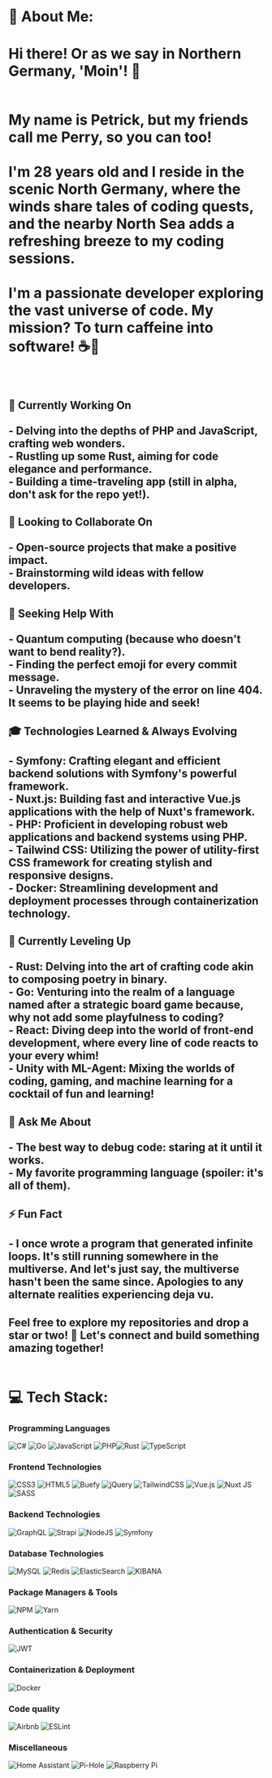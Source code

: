 # 💫 About Me:
<h1>Hi there! Or as we say in Northern Germany, 'Moin'! 👋<br><br>

My name is Petrick, but my friends call me Perry, so you can too!<br><br>I'm 28 years old and I reside in the scenic North Germany, where the winds share tales of coding quests, and the nearby North Sea adds a refreshing breeze to my coding sessions.<br><br>I'm a passionate developer exploring the vast universe of code. My mission? To turn caffeine into software! ☕🚀<br> 
</h1> <br>

## 🔭 Currently Working On<br><br>- Delving into the depths of PHP and JavaScript, crafting web wonders.<br>- Rustling up some Rust, aiming for code elegance and performance.<br>- Building a time-traveling app (still in alpha, don't ask for the repo yet!).<br>
## 👯 Looking to Collaborate On<br><br>- Open-source projects that make a positive impact.<br>- Brainstorming wild ideas with fellow developers.<br>
## 🤝 Seeking Help With<br><br>- Quantum computing (because who doesn't want to bend reality?).<br>- Finding the perfect emoji for every commit message.<br>- Unraveling the mystery of the error on line 404. It seems to be playing hide and seek!<br>
## 🎓 Technologies Learned & Always Evolving<br><br>- Symfony: Crafting elegant and efficient backend solutions with Symfony's powerful framework.<br>- Nuxt.js: Building fast and interactive Vue.js applications with the help of Nuxt's framework.<br>- PHP: Proficient in developing robust web applications and backend systems using PHP.<br>- Tailwind CSS: Utilizing the power of utility-first CSS framework for creating stylish and responsive designs.<br>- Docker: Streamlining development and deployment processes through containerization technology.<br>
## 🌱 Currently Leveling Up <br><br>- Rust: Delving into the art of crafting code akin to composing poetry in binary. <br>- Go: Venturing into the realm of a language named after a strategic board game because, why not add some playfulness to coding?<br>- React: Diving deep into the world of front-end development, where every line of code reacts to your every whim! <br>- Unity with ML-Agent: Mixing the worlds of coding, gaming, and machine learning for a cocktail of fun and learning!<br>
## 💬 Ask Me About<br><br>- The best way to debug code: staring at it until it works.<br>- My favorite programming language (spoiler: it's all of them).<br>
## ⚡ Fun Fact<br><br>- I once wrote a program that generated infinite loops. It's still running somewhere in the multiverse. And let's just say, the multiverse hasn't been the same since. Apologies to any alternate realities experiencing deja vu.<br>

## Feel free to explore my repositories and drop a star or two! 🌟 Let's connect and build something amazing together! <br><br>


# 💻 Tech Stack:
### Programming Languages  
![C#](https://img.shields.io/badge/c%23-%23239120.svg?style=for-the-badge&logo=csharp&logoColor=white)  ![Go](https://img.shields.io/badge/go-%2300ADD8.svg?style=for-the-badge&logo=go&logoColor=white)  ![JavaScript](https://img.shields.io/badge/javascript-%23323330.svg?style=for-the-badge&logo=javascript&logoColor=%23F7DF1E)  ![PHP](https://img.shields.io/badge/php-%23777BB4.svg?style=for-the-badge&logo=php&logoColor=white)![Rust](https://img.shields.io/badge/rust-%23000000.svg?style=for-the-badge&logo=rust&logoColor=white)  ![TypeScript](https://img.shields.io/badge/typescript-%23007ACC.svg?style=for-the-badge&logo=typescript&logoColor=white)  
### Frontend Technologies  
![CSS3](https://img.shields.io/badge/css3-%231572B6.svg?style=for-the-badge&logo=css3&logoColor=white)  ![HTML5](https://img.shields.io/badge/html5-%23E34F26.svg?style=for-the-badge&logo=html5&logoColor=white)  ![Buefy](https://img.shields.io/badge/Buefy-7957D5?style=for-the-badge&logo=buefy&logoColor=48289E) ![jQuery](https://img.shields.io/badge/jquery-%230769AD.svg?style=for-the-badge&logo=jquery&logoColor=white)  ![TailwindCSS](https://img.shields.io/badge/tailwindcss-%2338B2AC.svg?style=for-the-badge&logo=tailwind-css&logoColor=white)  ![Vue.js](https://img.shields.io/badge/vue.js-%2335495e.svg?style=for-the-badge&logo=vuedotjs&logoColor=%234FC08D)  ![Nuxt JS](https://img.shields.io/badge/Nuxt-002E3B?style=for-the-badge&logo=nuxt.js&logoColor=#00DC82)  ![SASS](https://img.shields.io/badge/SASS-hotpink.svg?style=for-the-badge&logo=SASS&logoColor=white)    
### Backend Technologies  
![GraphQL](https://img.shields.io/badge/-GraphQL-E10098?style=for-the-badge&logo=graphql&logoColor=white)  ![Strapi](https://img.shields.io/badge/strapi-%232E7EEA.svg?style=for-the-badge&logo=strapi&logoColor=white)  ![NodeJS](https://img.shields.io/badge/node.js-6DA55F?style=for-the-badge&logo=node.js&logoColor=white)  ![Symfony](https://img.shields.io/badge/symfony-%23000000.svg?style=for-the-badge&logo=symfony&logoColor=white)    
### Database Technologies  
![MySQL](https://img.shields.io/badge/mysql-%2300000f.svg?style=for-the-badge&logo=mysql&logoColor=white)  ![Redis](https://img.shields.io/badge/redis-%23DD0031.svg?style=for-the-badge&logo=redis&logoColor=white)  ![ElasticSearch](https://img.shields.io/badge/-ElasticSearch-005571?style=for-the-badge&logo=elasticsearch)  ![KIBANA](https://img.shields.io/badge/kibana-005571.svg?style=for-the-badge&logo=kibana&logoColor=white&color=%23005571)    
### Package Managers & Tools  
![NPM](https://img.shields.io/badge/NPM-%23CB3837.svg?style=for-the-badge&logo=npm&logoColor=white)  ![Yarn](https://img.shields.io/badge/yarn-%232C8EBB.svg?style=for-the-badge&logo=yarn&logoColor=white)  
### Authentication & Security  
![JWT](https://img.shields.io/badge/JWT-black?style=for-the-badge&logo=JSON%20web%20tokens) 
### Containerization & Deployment
![Docker](https://img.shields.io/badge/docker-%230db7ed.svg?style=for-the-badge&logo=docker&logoColor=white)  
### Code quality
 ![Airbnb](https://img.shields.io/badge/Airbnb-%23ff5a5f.svg?style=for-the-badge&logo=Airbnb&logoColor=white)  ![ESLint](https://img.shields.io/badge/ESLint-4B3263?style=for-the-badge&logo=eslint&logoColor=white)    
### Miscellaneous  
![Home Assistant](https://img.shields.io/badge/home%20assistant-%2341BDF5.svg?style=for-the-badge&logo=home-assistant&logoColor=white)  ![Pi-Hole](https://img.shields.io/badge/pihole-%2396060C.svg?style=for-the-badge&logo=pi-hole&logoColor=white)  ![Raspberry Pi](https://img.shields.io/badge/-RaspberryPi-C51A4A?style=for-the-badge&logo=Raspberry-Pi)
